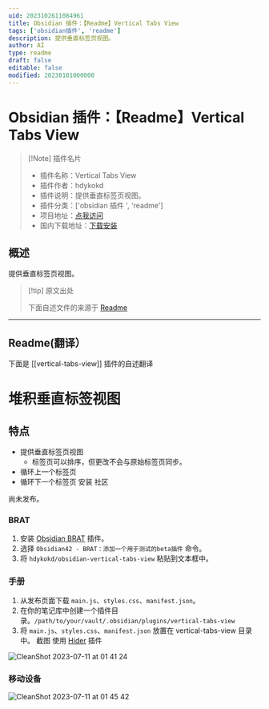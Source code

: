 ```yaml
---
uid: 2023102611084961
title: Obsidian 插件：【Readme】Vertical Tabs View
tags: ['obsidian插件', 'readme']
description: 提供垂直标签页视图。
author: AI
type: readme
draft: false
editable: false
modified: 20230101000000
---
```


# Obsidian 插件：【Readme】Vertical Tabs View

> [!Note] 插件名片
> - 插件名称：Vertical Tabs View
> - 插件作者：hdykokd
> - 插件说明：提供垂直标签页视图。
> - 插件分类：['obsidian 插件 ', 'readme']
> - 项目地址：[点我访问](https://github.com/hdykokd/obsidian-vertical-tabs-view)
> - 国内下载地址：[下载安装](https://pkmer.cn/products/plugin/pluginMarket/?vertical-tabs-view)

## 概述

提供垂直标签页视图。

> [!tip] 原文出处
>
>下面自述文件的来源于 [Readme](https://ghproxy.net/https://raw.githubusercontent.com/hdykokd/obsidian-vertical-tabs-view/main/README.md)
>

---

## Readme(翻译）

下面是 [[vertical-tabs-view]] 插件的自述翻译

# 堆积垂直标签视图

## 特点

- 提供垂直标签页视图
  - 标签页可以排序，但更改不会与原始标签页同步。
- 循环上一个标签页
- 循环下一个标签页
安装
社区

尚未发布。

### BRAT

1. 安装 [Obsidian BRAT](https://github.com/TfTHacker/obsidian42-brat) 插件。
2. 选择 `Obsidian42 - BRAT：添加一个用于测试的beta插件` 命令。
3. 将 `hdykokd/obsidian-vertical-tabs-view` 粘贴到文本框中。

### 手册

1. 从发布页面下载 `main.js`、`styles.css`、`manifest.json`。
2. 在你的笔记库中创建一个插件目录。`/path/to/your/vault/.obsidian/plugins/vertical-tabs-view`
3. 将 `main.js`、`styles.css`、`manifest.json` 放置在 vertical-tabs-view 目录中。
截图
使用 [Hider](https://github.com/kepano/obsidian-hider) 插件

![CleanShot 2023-07-11 at 01 41 24](https://github.com/hdykokd/obsidian-vertical-tabs-view/assets/19975408/35948344-1930-44cb-9c67-915e5e8f31f3)

### 移动设备

![CleanShot 2023-07-11 at 01 45 42](https://github.com/hdykokd/obsidian-vertical-tabs-view/assets/19975408/74248242-6299-427a-8b48-11a4b9db7fb8)
